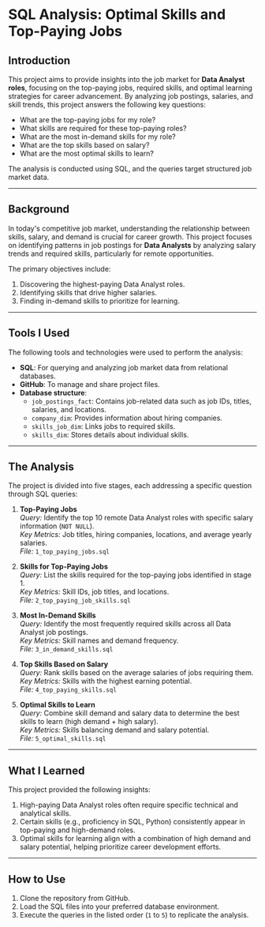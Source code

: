 # SQL Analysis: Optimal Skills and Top-Paying Jobs

## Introduction  
This project aims to provide insights into the job market for **Data Analyst roles**, focusing on the top-paying jobs, required skills, and optimal learning strategies for career advancement. By analyzing job postings, salaries, and skill trends, this project answers the following key questions:
- What are the top-paying jobs for my role?
- What skills are required for these top-paying roles?
- What are the most in-demand skills for my role?
- What are the top skills based on salary?
- What are the most optimal skills to learn?

The analysis is conducted using SQL, and the queries target structured job market data.

---

## Background  
In today's competitive job market, understanding the relationship between skills, salary, and demand is crucial for career growth. This project focuses on identifying patterns in job postings for **Data Analysts** by analyzing salary trends and required skills, particularly for remote opportunities.  

The primary objectives include:
1. Discovering the highest-paying Data Analyst roles.
2. Identifying skills that drive higher salaries.
3. Finding in-demand skills to prioritize for learning.

---

## Tools I Used  
The following tools and technologies were used to perform the analysis:
- **SQL**: For querying and analyzing job market data from relational databases.
- **GitHub**: To manage and share project files.
- **Database structure**:
  - `job_postings_fact`: Contains job-related data such as job IDs, titles, salaries, and locations.
  - `company_dim`: Provides information about hiring companies.
  - `skills_job_dim`: Links jobs to required skills.
  - `skills_dim`: Stores details about individual skills.

---

## The Analysis  
The project is divided into five stages, each addressing a specific question through SQL queries:

1. **Top-Paying Jobs**  
   *Query:* Identify the top 10 remote Data Analyst roles with specific salary information (`NOT NULL`).  
   *Key Metrics:* Job titles, hiring companies, locations, and average yearly salaries.  
   *File:* `1_top_paying_jobs.sql`

2. **Skills for Top-Paying Jobs**  
   *Query:* List the skills required for the top-paying jobs identified in stage 1.  
   *Key Metrics:* Skill IDs, job titles, and locations.  
   *File:* `2_top_paying_job_skills.sql`

3. **Most In-Demand Skills**  
   *Query:* Identify the most frequently required skills across all Data Analyst job postings.  
   *Key Metrics:* Skill names and demand frequency.  
   *File:* `3_in_demand_skills.sql`

4. **Top Skills Based on Salary**  
   *Query:* Rank skills based on the average salaries of jobs requiring them.  
   *Key Metrics:* Skills with the highest earning potential.  
   *File:* `4_top_paying_skills.sql`

5. **Optimal Skills to Learn**  
   *Query:* Combine skill demand and salary data to determine the best skills to learn (high demand + high salary).  
   *Key Metrics:* Skills balancing demand and salary potential.  
   *File:* `5_optimal_skills.sql`

---

## What I Learned  
This project provided the following insights:
1. High-paying Data Analyst roles often require specific technical and analytical skills.
2. Certain skills (e.g., proficiency in SQL, Python) consistently appear in top-paying and high-demand roles.
3. Optimal skills for learning align with a combination of high demand and salary potential, helping prioritize career development efforts.

---

## How to Use  
1. Clone the repository from GitHub.
2. Load the SQL files into your preferred database environment.
3. Execute the queries in the listed order (`1` to `5`) to replicate the analysis.
